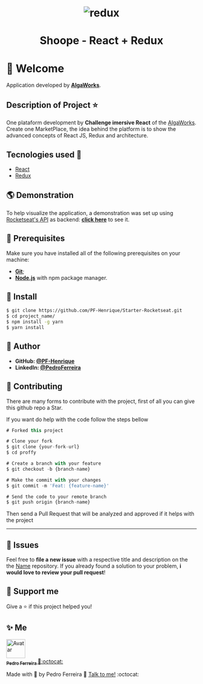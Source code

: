 <h1 align="center">
    <img alt="redux" src="" />
</h1>

<h1 align='center'>Shoope - React + Redux</h1>

# 🚀 Welcome

Application developed by **[AlgaWorks](https://www.youtube.com/watch?v=X2PLqqx_gtI&list=PLZTjHbp2Y781LsY067lUSmzxr10dYr3TY)**.

## Description of Project :star:

One plataform development by **Challenge imersive React** of the [AlgaWorks](https://www.youtube.com/watch?v=X2PLqqx_gtI&list=PLZTjHbp2Y781LsY067lUSmzxr10dYr3TY). Create one MarketPlace, the idea behind the platform is to show the advanced concepts of React JS, Redux and architecture.

## Tecnologies used 🚀

<ul>
    <li><a href="https://reactjs.org/" target="_blank">React</a></li>
    <li><a href="https://redux.js.org/" target="_blank">Redux</a></li>
</ul>

## 🌎 Demonstration
To help visualize the application, a demonstration was set up using [Rocketseat's API](https://rocketseat-node.herokuapp.com/api/products) as backend: **[click here](https://rhenangarcia.github.io/huntweb/build)** to see it.

## 🧰 Prerequisites
Make sure you have installed all of the following prerequisites on your machine:
* **[Git](https://git-scm.com/downloads)**;
* **[Node.js](https://nodejs.org/en/download/)** with npm package manager.

## 🔧 Install

```sh
$ git clone https://github.com/PF-Henrique/Starter-Rocketseat.git
$ cd project_name/
$ npm install -g yarn
$ yarn install
```

## 👤 Author
* **GitHub: [@PF-Henrique](https://github.com/PF-Henrique)**
* **LinkedIn: [@PedroFerreira](https://www.linkedin.com/in/pedro-ferreira-148503b8/)**

## 🤝 Contributing
There are many forms to contribute with the project, first of all you can give this github repo a Star.

If you want do help with the code follow the steps bellow

```ts
# Forked this project

# Clone your fork
$ git clone {your-fork-url}
$ cd proffy

# Create a branch with your feature
$ git checkout -b {branch-name}

# Make the commit with your changes
$ git commit -m 'Feat: {feature-name}'

# Send the code to your remote branch
$ git push origin {branch-name}
```

Then send a Pull Request that will be analyzed and approved if it helps with the project

---
## 🐛 Issues

Feel free to **file a new issue** with a respective title and description on the the [Name](https://github.com/PF-Henrique/) repository. If you already found a solution to your problem, **i would love to review your pull request**!


## 💓 Support me
Give a ⭐️ if this project helped you!

## ✨ Me

<a href="https:https://github.com/PF-Henrique/">
  <img src="https://avatars1.githubusercontent.com/u/48561196?s=460&u=5b39cdc8c6d447868ca0caac900f1ee7a1793962&v=4" width= "50px;" height= "50px;" alt="Avatar"/>
  <br />
 <sub>
  <b>
    Pedro Ferreira
  </b>
</sub>
</a> 
<a href="<a href="https:https://github.com/PF-Henrique/" title="ProductHunt">🚀:octocat:</a>
<br />

Made with 💙 by Pedro Ferreira 👋 [Talk to me!](https://www.linkedin.com/in/pedro-ferreira-148503b8/) :octocat:
